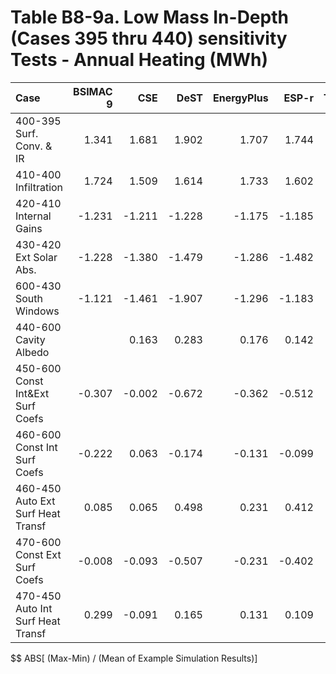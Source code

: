 # Table B8-9a. Low Mass In-Depth (Cases 395 thru 440) sensitivity Tests - Annual Heating (MWh)
| Case                              | BSIMAC 9 |    CSE |   DeST | EnergyPlus |  ESP-r | TRNSYS |     |    Min |    Max |   Mean | Dev % $$ |     | TestSim | 
|:--------------------------------- | --------:| ------:| ------:| ----------:| ------:| ------:| ---:| ------:| ------:| ------:| --------:| ---:| -------:| 
| 400-395 Surf. Conv. & IR          |    1.341 |  1.681 |  1.902 |      1.707 |  1.744 |  1.861 |     |  1.341 |  1.902 |  1.706 |     32.9 |     |   1.744 | 
| 410-400 Infiltration              |    1.724 |  1.509 |  1.614 |      1.733 |  1.602 |  1.676 |     |  1.509 |  1.733 |  1.643 |     13.6 |     |   1.602 | 
| 420-410 Internal Gains            |   -1.231 | -1.211 | -1.228 |     -1.175 | -1.185 | -1.209 |     | -1.231 | -1.175 | -1.206 |      4.7 |     |  -1.185 | 
| 430-420 Ext Solar Abs.            |   -1.228 | -1.380 | -1.479 |     -1.286 | -1.482 | -1.386 |     | -1.482 | -1.228 | -1.374 |     18.5 |     |  -1.482 | 
| 600-430 South Windows             |   -1.121 | -1.461 | -1.907 |     -1.296 | -1.183 | -1.347 |     | -1.907 | -1.121 | -1.386 |     56.7 |     |  -1.183 | 
| 440-600 Cavity Albedo             |          |  0.163 |  0.283 |      0.176 |  0.142 |  0.217 |     |  0.142 |  0.283 |  0.196 |     71.9 |     |   0.142 | 
| 450-600 Const Int&Ext Surf Coefs  |   -0.307 | -0.002 | -0.672 |     -0.362 | -0.512 | -0.633 |     | -0.672 | -0.002 | -0.415 |    161.5 |     |  -0.512 | 
| 460-600 Const Int Surf Coefs      |   -0.222 |  0.063 | -0.174 |     -0.131 | -0.099 | -0.214 |     | -0.222 |  0.063 | -0.130 |    219.8 |     |  -0.099 | 
| 460-450 Auto Ext Surf Heat Transf |    0.085 |  0.065 |  0.498 |      0.231 |  0.412 |  0.419 |     |  0.065 |  0.498 |  0.285 |    151.9 |     |   0.412 | 
| 470-600 Const Ext Surf Coefs      |   -0.008 | -0.093 | -0.507 |     -0.231 | -0.402 | -0.429 |     | -0.507 | -0.008 | -0.278 |    179.3 |     |  -0.402 | 
| 470-450 Auto Int Surf Heat Transf |    0.299 | -0.091 |  0.165 |      0.131 |  0.109 |  0.204 |     | -0.091 |  0.299 |  0.136 |    286.2 |     |   0.109 | 

$$ ABS[ (Max-Min) / (Mean of Example Simulation Results)]


